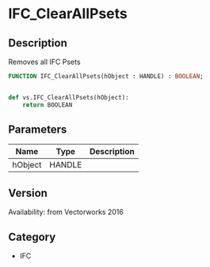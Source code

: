 # IFC_ClearAllPsets

## Description
Removes all IFC Psets

```pascal
FUNCTION IFC_ClearAllPsets(hObject : HANDLE) : BOOLEAN;
```

```python

def vs.IFC_ClearAllPsets(hObject):
    return BOOLEAN
```

## Parameters
|Name|Type|Description|
|---|---|---|
|hObject|HANDLE||

## Version
Availability: from Vectorworks 2016
## Category
* IFC

